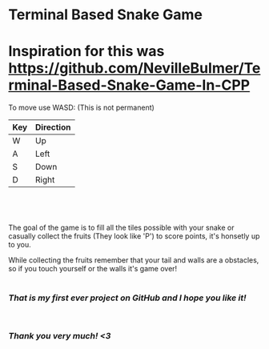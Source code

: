# Terminal Based Snake Game

# Inspiration for this was https://github.com/NevilleBulmer/Terminal-Based-Snake-Game-In-CPP

To move use WASD: (This is not permanent)

|Key|Direction|
|---|---------|
| W |   Up    |
| A |  Left   |
| S |  Down   |
| D |  Right  |
<br>

#

The goal of the game is to fill all the tiles possible with your snake or
casually collect the fruits (They look like 'P') to score points,
it's honsetly up to you.


While collecting the fruits remember that your tail and walls are a obstacles,
so if you touch yourself or the walls it's game over!

#

### **_That is my first ever project on GitHub and I hope you like it!_**

<br>

### **_Thank you very much! <3_**
